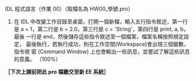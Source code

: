 IDL 程式語言（作業 00）（取檔名為 HW00_學號.pro）

1.  在 IDL 中改變工作目錄至桌面，打開一個新檔，輸入五行指令敘述，第一行
    是 a = 1，第二行是 b = 2.0，第三行是 c = 'String'，第四行是 print, a, b，最後
    一行是 end，然後儲存這些指令敘述至一個檔案，檔案名稱按照規定設定，
    最後執行，若執行成功，則在工作空間(Workspace)會出現三個變數，指令視
    窗 (Command Window) 上也會輸出一些訊息，並嘗試了解這些訊息的意義。
    （100%）

**［下次上課前把此 pro 檔繳交至新 EE 系統］**
